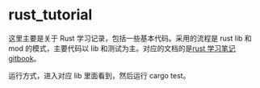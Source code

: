 # rust_tutorial

这里主要是关于 Rust 学习记录，包括一些基本代码。采用的流程是 rust lib 和 mod 的模式，主要代码以 lib 和测试为主。对应的文档的是[rust 学习笔记 gitbook](https://cracker8090.gitbook.io/rustnotes)。

运行方式，进入对应 lib 里面看到，然后运行 cargo test。
